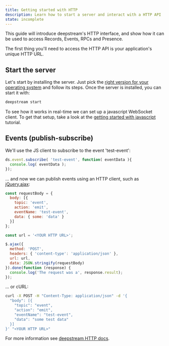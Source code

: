 ```yaml
---
title: Getting started with HTTP
description: Learn how to start a server and interact with a HTTP API
state: incomplete
---
```


This guide will introduce deepstream's HTTP interface, and show how it can be used to access
Records, Events, RPCs and Presence.

The first thing you'll need to access the HTTP API is your application's unique HTTP URL.

## Start the server

Let's start by installing the server. Just pick the [right version for your operating system](/install/) and follow its steps. Once the server is installed, you can start it with:

```bash
deepstream start
```

To see how it works in real-time we can set up a javascript WebSocket client. To get that setup,
take a look at the [getting started with javascript](/tutorials/getting-started/javascript)
tutorial.

## Events (publish-subscribe)

We'll use the JS client to subscribe to the event 'test-event':

```javascript
ds.event.subscribe( 'test-event', function( eventData ){ 
  console.log( eventData );
});
```

... and now we can publish events using an HTTP client, such as [jQuery.ajax](http://api.jquery.com/jquery.ajax/):

```javascript
const requestBody = {
  body: [{
    topic: 'event',
    action: 'emit',
    eventName: 'test-event',
    data: { some: 'data' }
  }]
};

const url = '<YOUR HTTP URL>';

$.ajax({
  method: 'POST',
  headers: { 'content-type': 'application/json' },
  url: url,
  data: JSON.stringify(requestBody)
}).done(function (response) {
  console.log('The request was a', response.result);
});
```

... or cURL:
```bash
curl -X POST -H "Content-Type: application/json" -d '{
  "body": [{
    "topic": "event",
    "action": "emit",
    "eventName": "test-event",
    "data": "some test data"
  }]
}' "<YOUR HTTP URL>"
```

For more information see [deepstream HTTP docs](/docs/http/v1).
